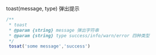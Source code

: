 toast\(message, type\)  弹出提示

```js
/**
 * toast
 * @param {string} message 弹出字符串
 * @param {string} type success/info/warn/error 四种类型
 */
 tosat('some message','success')
```




